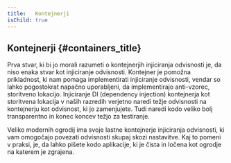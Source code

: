 ```yaml
---
title:   Kontejnerji
isChild: true
---
```


## Kontejnerji {#containers_title}

Prva stvar, ki bi jo morali razumeti o kontejnerjih injiciranja odvisnosti je, da niso enaka stvar kot injiciranje
odvisnosti. Kontejner je pomožna prikladnost, ki nam pomaga implementirati injiciranje odvisnosti, vendar so lahko pogostokrat
napačno uporabljeni, da implementirajo anti-vzorec, storitveno lokacijo. Injiciranje DI (dependency injection) kontejnerja kot storitvena lokacija v naših razredih verjetno
naredi težje odvisnosti na kontejnerju kot odvisnost, ki jo zamenjujete. Tudi naredi kodo veliko bolj transparentno
in konec koncev težjo za testiranje.

Veliko modernih ogrodij ima svoje lastne kontejnerje injiciranja odvisnosti, ki vam omogočajo povezati odvisnosti skupaj skozi nastavitve.
Kaj to pomeni v praksi, je, da lahko pišete kodo aplikacije, ki je čista in ločena kot ogrodje na katerem je zgrajena.
